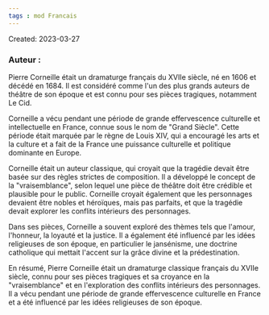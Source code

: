 ```yaml
---
tags : mod Francais
---
```

Created: 2023-03-27

### **Auteur :**  
Pierre Corneille était un dramaturge français du XVIIe siècle, né en 1606 et décédé en 1684. Il est considéré comme l'un des plus grands auteurs de théâtre de son époque et est connu pour ses pièces tragiques, notamment Le Cid.

Corneille a vécu pendant une période de grande effervescence culturelle et intellectuelle en France, connue sous le nom de "Grand Siècle". Cette période était marquée par le règne de Louis XIV, qui a encouragé les arts et la culture et a fait de la France une puissance culturelle et politique dominante en Europe.

Corneille était un auteur classique, qui croyait que la tragédie devait être basée sur des règles strictes de composition. Il a développé le concept de la "vraisemblance", selon lequel une pièce de théâtre doit être crédible et plausible pour le public. Corneille croyait également que les personnages devaient être nobles et héroïques, mais pas parfaits, et que la tragédie devait explorer les conflits intérieurs des personnages.

Dans ses pièces, Corneille a souvent exploré des thèmes tels que l'amour, l'honneur, la loyauté et la justice. Il a également été influencé par les idées religieuses de son époque, en particulier le jansénisme, une doctrine catholique qui mettait l'accent sur la grâce divine et la prédestination.

En résumé, Pierre Corneille était un dramaturge classique français du XVIIe siècle, connu pour ses pièces tragiques et sa croyance en la "vraisemblance" et en l'exploration des conflits intérieurs des personnages. Il a vécu pendant une période de grande effervescence culturelle en France et a été influencé par les idées religieuses de son époque.